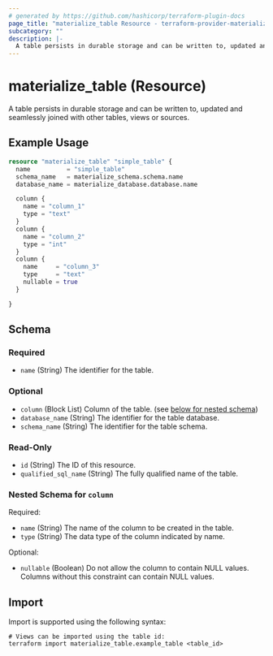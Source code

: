 ```yaml
---
# generated by https://github.com/hashicorp/terraform-plugin-docs
page_title: "materialize_table Resource - terraform-provider-materialize"
subcategory: ""
description: |-
  A table persists in durable storage and can be written to, updated and seamlessly joined with other tables, views or sources.
---
```


# materialize_table (Resource)

A table persists in durable storage and can be written to, updated and seamlessly joined with other tables, views or sources.

## Example Usage

```terraform
resource "materialize_table" "simple_table" {
  name          = "simple_table"
  schema_name   = materialize_schema.schema.name
  database_name = materialize_database.database.name

  column {
    name = "column_1"
    type = "text"
  }
  column {
    name = "column_2"
    type = "int"
  }
  column {
    name     = "column_3"
    type     = "text"
    nullable = true
  }

}
```

<!-- schema generated by tfplugindocs -->
## Schema

### Required

- `name` (String) The identifier for the table.

### Optional

- `column` (Block List) Column of the table. (see [below for nested schema](#nestedblock--column))
- `database_name` (String) The identifier for the table database.
- `schema_name` (String) The identifier for the table schema.

### Read-Only

- `id` (String) The ID of this resource.
- `qualified_sql_name` (String) The fully qualified name of the table.

<a id="nestedblock--column"></a>
### Nested Schema for `column`

Required:

- `name` (String) The name of the column to be created in the table.
- `type` (String) The data type of the column indicated by name.

Optional:

- `nullable` (Boolean) Do not allow the column to contain NULL values. Columns without this constraint can contain NULL values.

## Import

Import is supported using the following syntax:

```shell
# Views can be imported using the table id:
terraform import materialize_table.example_table <table_id>
```
